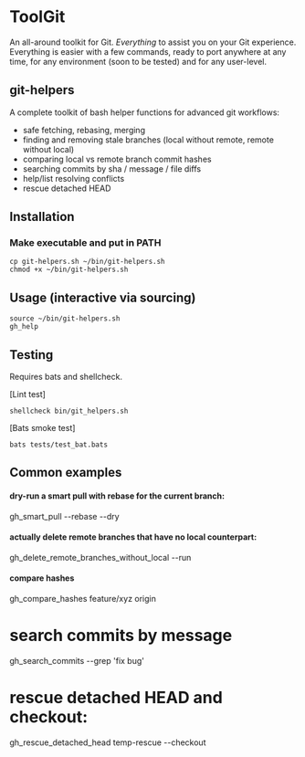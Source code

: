 # ToolGit
An all-around toolkit for Git. 
*Everything* to assist you on your Git experience.
Everything is easier with a  few commands, ready to port anywhere at any time, for any environment (soon to be tested)
and for any user-level.


## git-helpers

A complete toolkit of bash helper functions for advanced git workflows:
- safe fetching, rebasing, merging
- finding and removing stale branches (local without remote, remote without local)
- comparing local vs remote branch commit hashes
- searching commits by sha / message / file diffs
- help/list resolving conflicts
- rescue detached HEAD

## Installation

  ### Make executable and put in PATH
  ```
  cp git-helpers.sh ~/bin/git-helpers.sh
  chmod +x ~/bin/git-helpers.sh
  ```

## Usage (interactive via sourcing)

  ```
  source ~/bin/git-helpers.sh
  gh_help
  ```

## Testing 
  Requires bats and shellcheck.

  [Lint test]
  ```
  shellcheck bin/git_helpers.sh 
  ```

  [Bats smoke test]
  ```
  bats tests/test_bat.bats  
  ```
  
## Common examples
  #### dry-run a smart pull with rebase for the current branch:
  gh_smart_pull --rebase --dry

  #### actually delete remote branches that have no local counterpart:
  gh_delete_remote_branches_without_local --run

  #### compare hashes
  gh_compare_hashes feature/xyz origin

  # search commits by message
  gh_search_commits --grep 'fix bug' 

  # rescue detached HEAD and checkout:
  gh_rescue_detached_head temp-rescue --checkout
